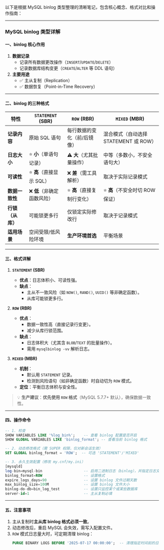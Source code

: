 以下是根据 MySQL binlog 类型整理的清晰笔记，包含核心概念、格式对比和操作指南：

---

### **MySQL binlog 类型详解**
#### **一、binlog 核心作用**
1. **数据记录**  
   - 记录所有数据更改操作（`INSERT`/`UPDATE`/`DELETE`）  
   - 记录数据库结构变更（`CREATE`/`ALTER` 等 DDL 语句）  
2. **主要用途**  
   - ✅ 主从复制（Replication）  
   - ✅ 数据恢复（Point-in-Time Recovery）  

---

#### **二、binlog 的三种格式**
| **特性**         | **`STATEMENT` (SBR)**       | **`ROW` (RBR)**             | **`MIXED` (MBR)**               |
|------------------|-----------------------------|-----------------------------|---------------------------------|
| **记录内容**     | 原始 SQL 语句               | 每行数据的变化（前/后镜像） | 混合模式（自动选择 STATEMENT 或 ROW） |
| **日志大小**     | ⭐️ **小**（单语句记录）     | ⚠️ **大**（尤其批量操作）   | 中等（多数小，不安全语句大）    |
| **可读性**       | ⭐️ **高**（直接显示 SQL）   | ❌ **差**（需工具解析）      | 取决于实际记录模式              |
| **数据一致性**   | ❌ **低**（非确定函数风险）  | ⭐️ **高**（直接复制行变化） | ⭐️ **高**（不安全时切 ROW 保证） |
| **行锁（从库）** | 可能锁更多行                | 仅锁定实际修改行            | 取决于记录模式                  |
| **适用场景**     | 空间受限/低风险环境         | **生产环境首选**            | 平衡场景                       |

---

#### **三、格式详解**
1. **`STATEMENT` (SBR)**  
   - **优点**：日志体积小、可读性强。  
   - **缺点**：  
     - 主从不一致风险（如 `NOW()`, `RAND()`, `UUID()` 等非确定函数）。  
     - 从库可能锁更多行。  

2. **`ROW` (RBR)**  
   - **优点**：  
     - 数据一致性高（直接记录行变更）。  
     - 减少从库行锁范围。  
   - **缺点**：  
     - 日志体积大（尤其含 `BLOB`/`TEXT` 的批量操作）。  
     - 需用 `mysqlbinlog -vv` 解析日志。  

3. **`MIXED` (MBR)**  
   - **机制**：  
     - 默认用 `STATEMENT` 记录。  
     - 检测到风险语句（如非确定函数）时自动切为 `ROW` 模式。  
   - **定位**：平衡日志体积与安全性。  

> 💡 **生产建议**：**优先使用 `ROW` 格式**（MySQL 5.7.7+ 默认），确保数据一致性。

---

#### **四、操作命令**
```sql
-- 1. 检查
SHOW VARIABLES LIKE '%log_bin%';    -- 查看 binlog 配置是否开启
SHOW GLOBAL VARIABLES LIKE 'binlog_format'; -- 查看当前 binlog 格式

-- 2. 动态修改格式（需 SUPER 权限，仅对新会话生效）
SET GLOBAL binlog_format = 'ROW';  -- 可选 'STATEMENT'/'MIXED'

-- 3. 永久生效配置（修改 my.cnf/my.ini）
[mysqld]
log-bin=mysql-bin                   -- 启用二进制日志（binlog），并指定日志文件的基本名称
binlog_format=ROW                   -- 设置格式
expire_logs_days=90                 -- 设置 binlog 文件过期天数
max_binlog_size=100M                -- 设置 binlog 文件大小
binlog-do-db=bin_log_test           -- 设置只监控某个或某些数据库
server-id=1                         -- 主从复制必填
```

---

#### **五、注意事项**
1. 主从复制时**主从库 binlog 格式必须一致**。  
2. 动态修改后，重启 MySQL 会失效，需写入配置文件。  
3. `ROW` 模式日志量大时，可定期清理 binlog：  
   ```sql
   PURGE BINARY LOGS BEFORE '2025-07-17 00:00:00';  -- 清理指定时间前的日志
   ```
